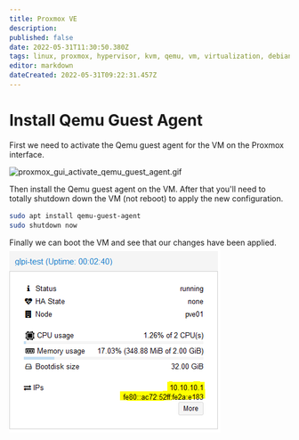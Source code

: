 ```yaml
---
title: Proxmox VE
description: 
published: false
date: 2022-05-31T11:30:50.380Z
tags: linux, proxmox, hypervisor, kvm, qemu, vm, virtualization, debian, windows, pve
editor: markdown
dateCreated: 2022-05-31T09:22:31.457Z
---
```


# Install Qemu Guest Agent
First we need to activate the Qemu guest agent for the VM on the Proxmox interface.

![proxmox_gui_activate_qemu_guest_agent.gif](/asset_guest/proxmox_gui_activate_qemu_guest_agent.gif)

Then install the Qemu guest agent on the VM.
After that you'll need to totally shutdown down the VM (not reboot) to apply the new configuration.
```bash
sudo apt install qemu-guest-agent
sudo shutdown now
```

Finally we can boot the VM and see that our changes have been applied.
![proxmox_qemu_guest_agent.png](/asset_guest/proxmox_qemu_guest_agent.png)